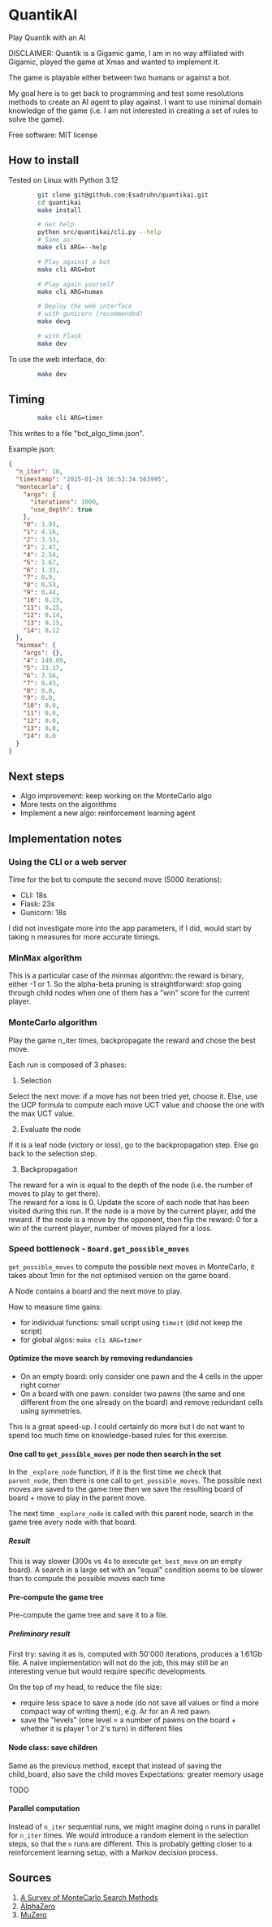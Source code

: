 
# QuantikAI

Play Quantik with an AI

DISCLAIMER: Quantik is a Gigamic game, I am in no way affiliated with Gigamic, played the game at Xmas and wanted to implement it.

The game is playable either between two humans or against a bot.

My goal here is to get back to programming and test some resolutions methods to create an AI agent to play against.
I want to use minimal domain knowledge of the game (i.e. I am not interested in creating a set of rules to solve the
game).

Free software: MIT license

## How to install

Tested on Linux with Python 3.12

```bash
        git clone git@github.com:Esadruhn/quantikai.git
        cd quantikai
        make install

        # Get help
        python src/quantikai/cli.py --help
        # Same as:
        make cli ARG=--help

        # Play against a bot
        make cli ARG=bot

        # Play again yourself
        make cli ARG=human

        # Deploy the web interface
        # with gunicorn (recommended)
        make devg

        # with Flask
        make dev
```

To use the web interface, do:

```bash
        make dev
```

## Timing

```bash
        make cli ARG=timer
```

This writes to a file "bot_algo_time.json".

Example json:

```json
{
  "n_iter": 10,
  "timestamp": "2025-01-26 16:53:34.563995",
  "montecarlo": {
    "args": {
      "iterations": 1000,
      "use_depth": true
    },
    "0": 3.93,
    "1": 4.16,
    "2": 3.53,
    "3": 2.47,
    "4": 2.54,
    "5": 1.67,
    "6": 1.33,
    "7": 0.9,
    "8": 0.53,
    "9": 0.44,
    "10": 0.23,
    "11": 0.25,
    "12": 0.14,
    "13": 0.15,
    "14": 0.12
  },
  "minmax": {
    "args": {},
    "4": 149.09,
    "5": 33.17,
    "6": 3.56,
    "7": 0.43,
    "8": 0.0,
    "9": 0.0,
    "10": 0.0,
    "11": 0.0,
    "12": 0.0,
    "13": 0.0,
    "14": 0.0
  }
}
```

## Next steps

- Algo improvement: keep working on the MonteCarlo algo
- More tests on the algorithms
- Implement a new algo: reinforcement learning agent

## Implementation notes

### Using the CLI or a web server

Time for the bot to compute the second move (5000 iterations):

- CLI: 18s
- Flask: 23s
- Gunicorn: 18s

I did not investigate more into the app parameters, if I did, would start by taking n measures
for more accurate timings.

### MinMax algorithm

This is a particular case of the minmax algorithm: the reward is binary, either -1 or 1.
So the alpha-beta pruning is straightforward: stop going through child nodes when one of them
has a "win" score for the current player.

### MonteCarlo algorithm

Play the game n_iter times, backpropagate the reward and chose the best move.

Each run is composed of 3 phases:

1. Selection

  Select the next move: if a move has not been tried yet, choose it. Else, use the UCP formula to compute
  each move UCT value and choose the one with the max UCT value.

2. Evaluate the node

  If it is a leaf node (victory or loss), go to the backpropagation step. Else go back to the selection step.

3. Backpropagation

  The reward for a win is equal to the depth of the node (i.e. the number of moves to play to get there).  
  The reward for a loss is 0.
  Update the score of each node that has been visited during this run. If the node is a move by the current player, add the reward.
  If the node is a move by the opponent, then flip the reward: 0 for a win of the current player, number of moves played for a loss.

### Speed bottleneck - `Board.get_possible_moves`

`get_possible_moves` to compute the possible next moves in MonteCarlo, it takes about 1min for
the not optimised version on the game board.

A Node contains a board and the next move to play.

How to measure time gains:

- for individual functions: small script using `timeit` (did not keep the script)
- for global algos: `make cli ARG=timer`

#### Optimize the move search by removing redundancies

- On an empty board: only consider one pawn and the 4 cells in the upper right corner
- On a board with one pawn: consider two pawns (the same and one different from the one already on the board) and
  remove redundant cells using symmetries.

This is a great speed-up. I could certainly do more but I do not want to spend too much time on knowledge-based rules
for this exercise.

#### One call to `get_possible_moves` per node then search in the set

In the `_explore_node` function, if it is the first time we check that `parent_node`, then there
is one call to `get_possible_moves`. The possible next moves are saved to the game tree then we save the
resulting board of board + move to play in the parent move.

The next time `_explore_node` is called with this parent node, search in the game tree every node with that board.

##### Result

This is way slower (300s vs 4s to execute `get_best_move` on an empty board). A search in a large set with an
"equal" condition seems to be slower than to compute the possible moves each time

#### Pre-compute the game tree

Pre-compute the game tree and save it to a file.

##### Preliminary result

First try: saving it as is, computed with 50'000 iterations, produces a 1.61Gb file. A naive implementation will not do the job,
this may still be an interesting venue but would require specific developments.

On the top of my head, to reduce the file size:

- require less space to save a node (do not save all values or find a more compact way of writing them), e.g. Ar for an A red pawn.
- save the "levels" (one level = a number of pawns on the board + whether it is player 1 or 2's turn) in different files

#### Node class: save children

Same as the previous method, except that instead of saving the child_board, also save the child moves
Expectations: greater memory usage

TODO

#### Parallel computation

Instead of `n_iter` sequential runs, we might imagine doing `n` runs in parallel for `n_iter` times. We would introduce a random element in the
selection steps, so that the `n` runs are different. This is probably getting closer to a reinforcement learning setup, with a Markov decision process.

## Sources

1. [A Survey of MonteCarlo Search Methods](http://www.incompleteideas.net/609%20dropbox/other%20readings%20and%20resources/MCTS-survey.pdf)
2. [AlphaZero](https://arxiv.org/pdf/1712.01815)
3. [MuZero](https://arxiv.org/pdf/1911.08265)
